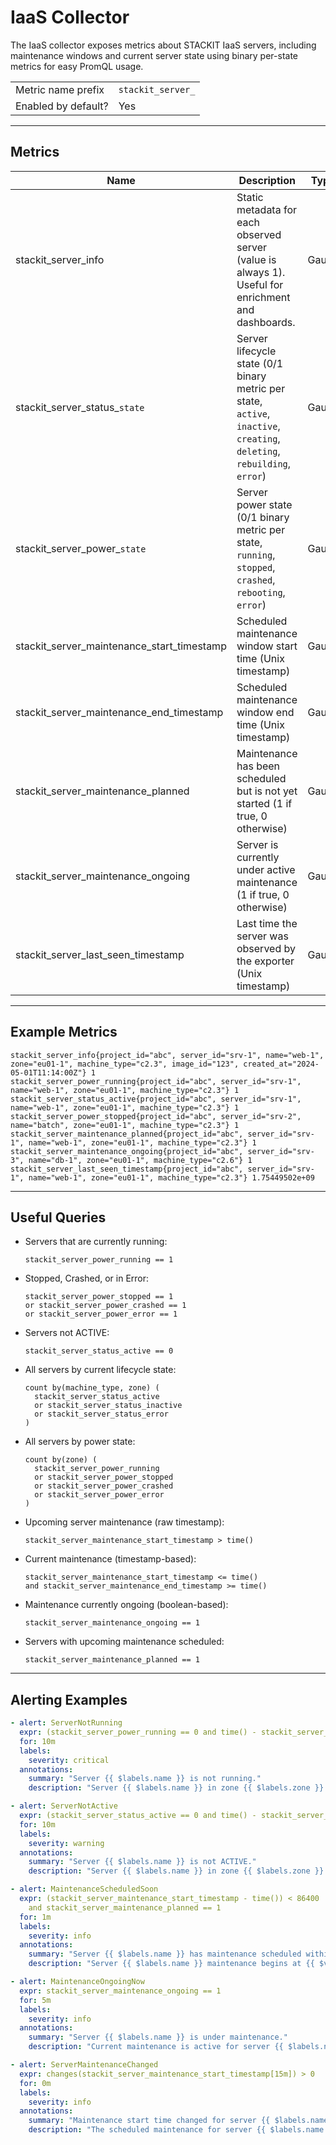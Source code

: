 # IaaS Collector

The IaaS collector exposes metrics about STACKIT IaaS servers, including maintenance windows and current server state using binary per-state metrics for easy PromQL usage.

|                     |                   |
|---------------------|-------------------|
| Metric name prefix  | `stackit_server_` |
| Enabled by default? | Yes               |

---

## Metrics

| Name                                       | Description                                                                                                               | Type  | Labels                                                                                                                                                                                       |
|--------------------------------------------|---------------------------------------------------------------------------------------------------------------------------|-------|----------------------------------------------------------------------------------------------------------------------------------------------------------------------------------------------|
| stackit_server_info                        | Static metadata for each observed server (value is always 1). Useful for enrichment and dashboards.                       | Gauge | `project_id`, `server_id`, `name`, `zone`, `machine_type`, `image_id`, `keypair_name`, `boot_volume_id`, `affinity_group`, `created_at`, `launched_at`, `maintenance`, `maintenance_details` |
| stackit_server_status_`state`              | Server lifecycle state (0/1 binary metric per state, `active`, `inactive`, `creating`, `deleting`, `rebuilding`, `error`) | Gauge | `project_id`, `server_id`, `name`, `zone`, `machine_type`                                                                                                                                    |
| stackit_server_power_`state`               | Server power state (0/1 binary metric per state, `running`, `stopped`, `crashed`, `rebooting`, `error`)                   | Gauge | `project_id`, `server_id`, `name`, `zone`, `machine_type`                                                                                                                                    |
| stackit_server_maintenance_start_timestamp | Scheduled maintenance window start time (Unix timestamp)                                                                  | Gauge | `project_id`, `server_id`, `name`, `zone`, `machine_type`                                                                                                                                    |
| stackit_server_maintenance_end_timestamp   | Scheduled maintenance window end time (Unix timestamp)                                                                    | Gauge | `project_id`, `server_id`, `name`, `zone`, `machine_type`                                                                                                                                    |
| stackit_server_maintenance_planned         | Maintenance has been scheduled but is not yet started (1 if true, 0 otherwise)                                            | Gauge | `project_id`, `server_id`, `name`, `zone`, `machine_type`                                                                                                                                    |
| stackit_server_maintenance_ongoing         | Server is currently under active maintenance (1 if true, 0 otherwise)                                                     | Gauge | `project_id`, `server_id`, `name`, `zone`, `machine_type`                                                                                                                                    |
| stackit_server_last_seen_timestamp         | Last time the server was observed by the exporter (Unix timestamp)                                                        | Gauge | `project_id`, `server_id`, `name`, `zone`, `machine_type`                                                                                                                                    |

---

## Example Metrics

```promql
stackit_server_info{project_id="abc", server_id="srv-1", name="web-1", zone="eu01-1", machine_type="c2.3", image_id="123", created_at="2024-05-01T11:14:00Z"} 1
stackit_server_power_running{project_id="abc", server_id="srv-1", name="web-1", zone="eu01-1", machine_type="c2.3"} 1
stackit_server_status_active{project_id="abc", server_id="srv-1", name="web-1", zone="eu01-1", machine_type="c2.3"} 1
stackit_server_power_stopped{project_id="abc", server_id="srv-2", name="batch", zone="eu01-1", machine_type="c2.3"} 1
stackit_server_maintenance_planned{project_id="abc", server_id="srv-1", name="web-1", zone="eu01-1", machine_type="c2.3"} 1
stackit_server_maintenance_ongoing{project_id="abc", server_id="srv-3", name="db-1", zone="eu01-1", machine_type="c2.6"} 1
stackit_server_last_seen_timestamp{project_id="abc", server_id="srv-1", name="web-1", zone="eu01-1", machine_type="c2.3"} 1.75449502e+09
```

---

## Useful Queries

- Servers that are currently running:
  ```promql
  stackit_server_power_running == 1
  ```

- Stopped, Crashed, or in Error:
  ```promql
  stackit_server_power_stopped == 1
  or stackit_server_power_crashed == 1
  or stackit_server_power_error == 1
  ```

- Servers not ACTIVE:
  ```promql
  stackit_server_status_active == 0
  ```

- All servers by current lifecycle state:
  ```promql
  count by(machine_type, zone) (
    stackit_server_status_active
    or stackit_server_status_inactive
    or stackit_server_status_error
  )
  ```

- All servers by power state:
  ```promql
  count by(zone) (
    stackit_server_power_running
    or stackit_server_power_stopped
    or stackit_server_power_crashed
    or stackit_server_power_error
  )
  ```

- Upcoming server maintenance (raw timestamp):
  ```promql
  stackit_server_maintenance_start_timestamp > time()
  ```

- Current maintenance (timestamp-based):
  ```promql
  stackit_server_maintenance_start_timestamp <= time()
  and stackit_server_maintenance_end_timestamp >= time()
  ```

- Maintenance currently ongoing (boolean-based):
  ```promql
  stackit_server_maintenance_ongoing == 1
  ```

- Servers with upcoming maintenance scheduled:
  ```promql
  stackit_server_maintenance_planned == 1
  ```

---

## Alerting Examples

```yaml
- alert: ServerNotRunning
  expr: (stackit_server_power_running == 0 and time() - stackit_server_last_seen_timestamp < 600)
  for: 10m
  labels:
    severity: critical
  annotations:
    summary: "Server {{ $labels.name }} is not running."
    description: "Server {{ $labels.name }} in zone {{ $labels.zone }} has not been in the RUNNING state for more than 10 minutes."

- alert: ServerNotActive
  expr: (stackit_server_status_active == 0 and time() - stackit_server_last_seen_timestamp < 600)
  for: 10m
  labels:
    severity: warning
  annotations:
    summary: "Server {{ $labels.name }} is not ACTIVE."
    description: "Server {{ $labels.name }} in zone {{ $labels.zone }} is not in ACTIVE lifecycle state."

- alert: MaintenanceScheduledSoon
  expr: (stackit_server_maintenance_start_timestamp - time()) < 86400
    and stackit_server_maintenance_planned == 1
  for: 1m
  labels:
    severity: info
  annotations:
    summary: "Server {{ $labels.name }} has maintenance scheduled within 24h."
    description: "Server {{ $labels.name }} maintenance begins at {{ $value | humanizeTimestamp }}."

- alert: MaintenanceOngoingNow
  expr: stackit_server_maintenance_ongoing == 1
  for: 5m
  labels:
    severity: info
  annotations:
    summary: "Server {{ $labels.name }} is under maintenance."
    description: "Current maintenance is active for server {{ $labels.name }} in zone {{ $labels.zone }}."

- alert: ServerMaintenanceChanged
  expr: changes(stackit_server_maintenance_start_timestamp[15m]) > 0
  for: 0m
  labels:
    severity: info
  annotations:
    summary: "Maintenance start time changed for server {{ $labels.name }}."
    description: "The scheduled maintenance for server {{ $labels.name }} in {{ $labels.zone }} has changed."
```